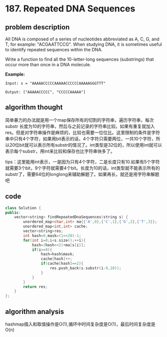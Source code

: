 # 187. Repeated DNA Sequences

## problem description

All DNA is composed of a series of nucleotides abbreviated as A, C, G, and T, for example: "ACGAATTCCG". When studying DNA, it is sometimes useful to identify repeated sequences within the DNA.

Write a function to find all the 10-letter-long sequences \(substrings\) that occur more than once in a DNA molecule.

**Example:**

```text
Input: s = "AAAAACCCCCAAAAACCCCCCAAAAAGGGTTT"

Output: ["AAAAACCCCC", "CCCCCAAAAA"]
```

## algorithm thought

简单暴力的办法就是用一个map保存所有的切割的字符串，遍历字符串，每次substr 长度为10的字符串，然后与之前记录的字符串比较。如果有重复就加入res。但是对字符串操作是麻烦的，比较也需要一位位比。这里限制的条件是字符串中只有4个字符，如果用bit表示的话，4个字符只需要两位，一共10个字符，所以20位bit就可以表示所有substr的情况了。int类型是32位的，所以使用int就可以表示每个substr，用int来比较和保存也比字符串快多了。

tips：这里能用int表示，一是因为只有4个字符，二是长度只有10.如果有5个字符就需要3个bit，9个字符就需要4个bit。长度为10的话，int类型就不能表示所有的substr了，需要64位的longlong来辅助解题了。如果再长，就还是用字符串解题吧

## code

```cpp
class Solution {
public:
    vector<string> findRepeatedDnaSequences(string s) {
        unordered_map<char,int> ma{{'A',0},{'C',1},{'G',2},{'T',3}};
        unordered_map<int,int> cache;
        vector<string>res;
        int hash=0,mask=(1<<20)-1;
        for(int i=0;i<s.size();++i){
            hash=(hash<<2)+ma[s[i]];
            if(i>=9){
                hash=hash&mask;
                cache[hash]++;
                if(cache[hash]==2){
                    res.push_back(s.substr(i-9,10));
                }
            }
        }
        return res;
    }
};
```

## algorithm analysis

hashmap插入和取值操作是O\(1\),循环中时间复杂度是O\(1\)，最后时间复杂度是O\(n\)

